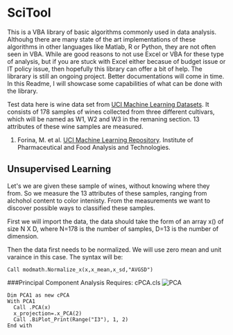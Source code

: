 # SciTool
This is a VBA library of basic algorithms commonly used in data analysis. Althouhg there are many state of the art implementations of these algorithms in other languages like Matlab, R or Python, they are not often seen in VBA. While are good reasons to not use Excel or VBA for these type of analysis, but if you are stuck with Excel either becasue of budget issue or IT policy issue, then hopefully this library can offer a bit of help.
The librarary is still an ongoing project. Better documentations will come in time.
In this Readme, I will showcase some capabilities of what can be done with the library.

Test data here is wine data set from [UCI Machine Learning Datasets](https://archive.ics.uci.edu/ml/datasets.html). It consists of 178 samples of wines collected from three different cultivars, which will be named as W1, W2 and W3 in the remaning section. 13 attributes of these wine samples are measured.

1. Forina, M. et al. [UCI Machine Learning Repository](http://archive.ics.uci.edu/ml). Institute of Pharmaceutical and Food Analysis and Technologies. 

## Unsupervised Learning
Let's we are given these sample of wines, without knowing where they from. So we measure the 13 attributes of these samples, ranging from alchohol content to color intenisty. From the measurements we want to discover possible ways to classified these samples.

First we will import the data, the data should take the form of an array x() of size N X D, where N=178 is the number of samples, D=13 is the number of dimension.

Then the data first needs to be normalized. We will use zero mean and unit varaince in this case. The syntax will be:
```
Call modmath.Normalize_x(x,x_mean,x_sd,"AVGSD")
```


###Principal Component Analysis
Requires: cPCA.cls
![PCA](PCA.jpg)
```
Dim PCA1 as new cPCA
With PCA1
  Call .PCA(x)
  x_projection=.x_PCA(2)
  Call .BiPlot_Print(Range("I3"), 1, 2) 
End with
```

